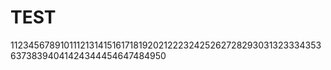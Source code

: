 # TEST

11234567891011121314151617181920212223242526272829303132333435363738394041424344454647484950